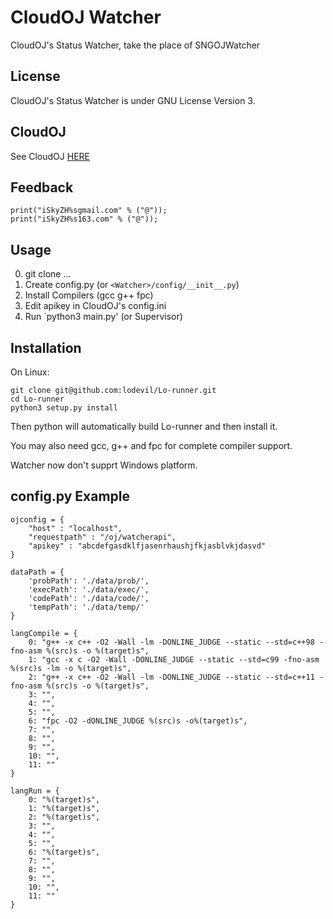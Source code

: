 # CloudOJ Watcher
CloudOJ's Status Watcher, take the place of SNGOJWatcher

## License

CloudOJ's Status Watcher is under GNU License Version 3.

## CloudOJ

See CloudOJ [HERE](https://github.com/SkyZH/CloudOJ)

## Feedback

    print("iSkyZH%sgmail.com" % ("@"));
    print("iSkyZH%s163.com" % ("@"));

## Usage

0. git clone ...
1. Create config.py (or `<Watcher>/config/__init__.py`)
2. Install Compilers (gcc g++ fpc)
3. Edit apikey in CloudOJ's config.ini
4. Run `python3 main.py' (or Supervisor)

## Installation

On Linux:

    git clone git@github.com:lodevil/Lo-runner.git
    cd Lo-runner
    python3 setup.py install

Then python will automatically build Lo-runner and then install it.

You may also need gcc, g++ and fpc for complete compiler support.

Watcher now don't supprt Windows platform.

## config.py Example

    ojconfig = {
        "host" : "localhost",
        "requestpath" : "/oj/watcherapi",
        "apikey" : "abcdefgasdklfjasenrhaushjfkjasblvkjdasvd"
    }

    dataPath = {
        'probPath': './data/prob/',
        'execPath': './data/exec/',
        'codePath': './data/code/',
        'tempPath': './data/temp/'
    }

    langCompile = {
        0: "g++ -x c++ -O2 -Wall -lm -DONLINE_JUDGE --static --std=c++98 -fno-asm %(src)s -o %(target)s",
        1: "gcc -x c -O2 -Wall -DONLINE_JUDGE --static --std=c99 -fno-asm %(src)s -lm -o %(target)s",
        2: "g++ -x c++ -O2 -Wall -lm -DONLINE_JUDGE --static --std=c++11 -fno-asm %(src)s -o %(target)s",
        3: "",
        4: "",
        5: "",
        6: "fpc -O2 -dONLINE_JUDGE %(src)s -o%(target)s",
        7: "",
        8: "",
        9: "",
        10: "",
        11: ""
    }

    langRun = {
        0: "%(target)s",
        1: "%(target)s",
        2: "%(target)s",
        3: "",
        4: "",
        5: "",
        6: "%(target)s",
        7: "",
        8: "",
        9: "",
        10: "",
        11: ""
    }
